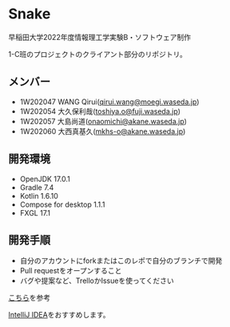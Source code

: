 # Snake
早稲田大学2022年度情報理工学実験B・ソフトウェア制作

1-C班のプロジェクトのクライアント部分のリポジトリ。

## メンバー

- 1W202047 WANG Qirui(qirui.wang@moegi.waseda.jp)
- 1W202054 大久保利哉(toshiya.o@fuji.waseda.jp)
- 1W202057 大島尚道(onaomichi@akane.waseda.jp)
- 1W202060 大西真基久(mkhs-o@akane.waseda.jp)

## 開発環境
- OpenJDK 17.0.1
- Gradle 7.4
- Kotlin 1.6.10
- Compose for desktop 1.1.1
- FXGL 17.1

## 開発手順
- 自分のアカウントにforkまたはこのレポで自分のブランチで開発
- Pull requestをオープンすること
- バグや提案など、TrelloかIssueを使ってください

[こちら](https://docs.github.com/ja/pull-requests/collaborating-with-pull-requests/getting-started)を参考

[IntelliJ IDEA](https://www.jetbrains.com/ja-jp/idea/)をおすすめします。